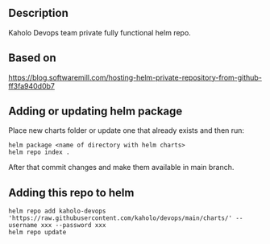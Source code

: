 ## Description
Kaholo Devops team private fully functional helm repo.

## Based on
https://blog.softwaremill.com/hosting-helm-private-repository-from-github-ff3fa940d0b7

## Adding or updating helm package
Place new charts folder or update one that already exists and then run:
```
helm package <name of directory with helm charts>
helm repo index .

```
After that commit changes and make them available in main branch.

## Adding this repo to helm
```
helm repo add kaholo-devops 'https://raw.githubusercontent.com/kaholo/devops/main/charts/' --username xxx --password xxx
helm repo update

```
